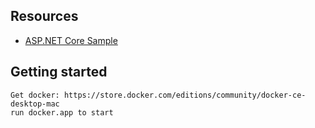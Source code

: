 ## Resources

* [ASP.NET Core Sample](https://github.com/dotnet/dotnet-docker/tree/master/samples)

## Getting started

```
Get docker: https://store.docker.com/editions/community/docker-ce-desktop-mac
run docker.app to start

```

